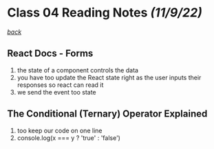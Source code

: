 # Class 04 Reading Notes *(11/9/22)*

[*back*](../README.md)

## React Docs - Forms

1. the state of a component controls the data
2. you have too update the React state right as the user inputs their responses so react can read it
3. we send the event too state

## The Conditional (Ternary) Operator Explained

1. too keep our code on one line
2. console.log(x === y ? 'true' : 'false')
